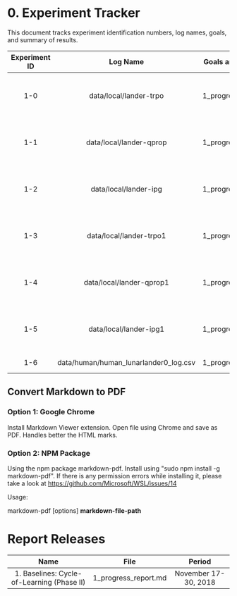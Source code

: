 # 0. Experiment Tracker

This document tracks experiment identification numbers, log names, goals, and summary of results.

| Experiment ID | Log Name | Goals and Outcomes | Note |
| :-: | :-: | :-: | :-: |
| 1-0 | data/local/lander-trpo | 1_progress_report.md | TRPO on LunarLanderContinuous-v2 (1000 episodes, batch size 1000), 3 seeds |
| 1-1 | data/local/lander-qprop | 1_progress_report.md | Q-Prop on LunarLanderContinuous-v2 (1000 episodes, batch size 1000), 3 seeds |
| 1-2 | data/local/lander-ipg | 1_progress_report.md | IPG on LunarLanderContinuous-v2 (1000 episodes, batch size 1000), 3 seeds |
| 1-3 | data/local/lander-trpo1 | 1_progress_report.md | TRPO on LunarLanderContinuous-v2 (1000 episodes, batch size 2000), 3 seeds |
| 1-4 | data/local/lander-qprop1 | 1_progress_report.md | Q-Prop on LunarLanderContinuous-v2 (1000 episodes, batch size 2000), 3 seeds |
| 1-5 | data/local/lander-ipg1 | 1_progress_report.md | IPG on LunarLanderContinuous-v2 (1000 episodes, batch size 2000), 3 seeds |
| 1-6 | data/human/human_lunarlander0_log.csv | 1_progress_report.md | Human performance (50 episdoes) |

## Convert Markdown to PDF

### Option 1: Google Chrome

Install Markdown Viewer extension. Open file using Chrome and save as PDF. Handles better the HTML marks.

### Option 2: NPM Package

Using the npm package markdown-pdf. Install using "sudo npm install -g markdown-pdf". If there is any permission errors while installing it, please take a look at https://github.com/Microsoft/WSL/issues/14

Usage:

markdown-pdf [options] **markdown-file-path**

# Report Releases

| Name | File | Period |
| :-: | :-: | :-: |
| 1. Baselines: Cycle-of-Learning (Phase II) | 1_progress_report.md | November 17-30, 2018 |
